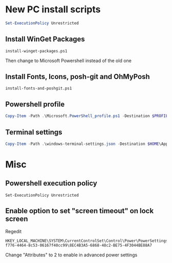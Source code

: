 # New PC install scripts

```powershell
Set-ExecutionPolicy Unrestricted
```

## Install WinGet Packages

`install-winget-packages.ps1`

Then change to Microsoft Powershell instead of the old one

## Install Fonts, Icons, posh-git and OhMyPosh

`install-fonts-and-poshgit.ps1`

## Powershell profile

```powershell
Copy-Item -Path .\Microsoft.PowerShell_profile.ps1 -Destination $PROFILE -Force
```

## Terminal settings

```powershell
Copy-Item -Path .\windows-terminal-settings.json -Destination $HOME\AppData\Local\Packages\Microsoft.WindowsTerminal_8wekyb3d8bbwe\LocalState\settings.json -Force
```

# Misc

## Powershell execution policy

```
Set-ExecutionPolicy Unrestricted
```

## Enable option to set "screen timeout" on lock screen

Regedit
```
HKEY_LOCAL_MACHINE\SYSTEM\CurrentControlSet\Control\Power\PowerSettings\7516b95f-f776-4464-8c53-06167f40cc99\8EC4B3A5-6868-48c2-BE75-4F3044BE88A7
```
Change "Attributes" to 2 to enable in advanced power settings
